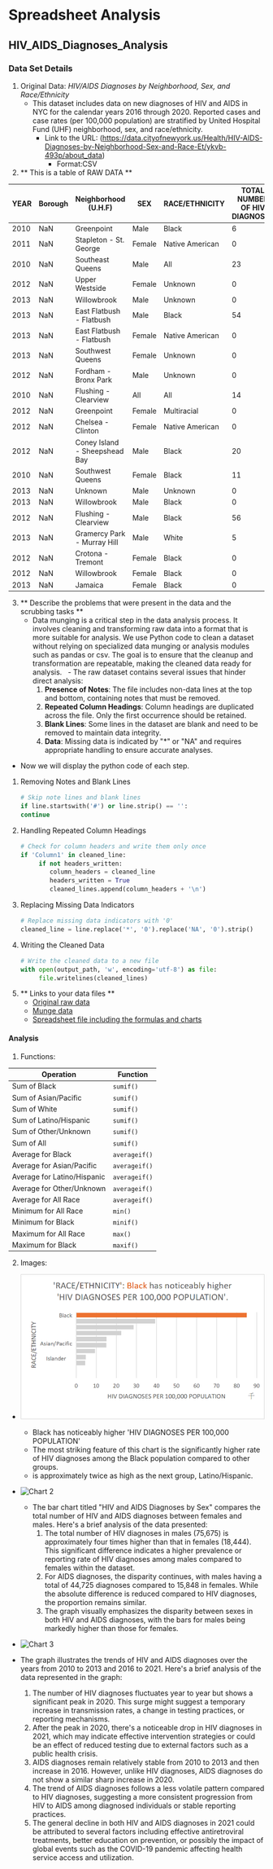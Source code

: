 # Spreadsheet Analysis
## HIV_AIDS_Diagnoses_Analysis

### Data Set Details
1. Original Data: _HIV/AIDS Diagnoses by Neighborhood, Sex, and Race/Ethnicity_
   - This dataset includes data on new diagnoses of HIV and AIDS in NYC for the calendar years 2016 through 2020. Reported cases and case rates (per 100,000 population) are stratified by United Hospital Fund (UHF) neighborhood, sex, and race/ethnicity.
     - Link to the URL: (https://data.cityofnewyork.us/Health/HIV-AIDS-Diagnoses-by-Neighborhood-Sex-and-Race-Et/ykvb-493p/about_data)
       - Format:CSV
2. ** This is a table of RAW DATA **

| YEAR | Borough | Neighborhood (U.H.F)         | SEX    | RACE/ETHNICITY | TOTAL NUMBER OF HIV DIAGNOSES | HIV DIAGNOSES PER 100,000 POPULATION | TOTAL NUMBER OF AIDS DIAGNOSES | AIDS DIAGNOSES PER 100,000 POPULATION |
|------|---------|------------------------------|--------|----------------|-------------------------------|--------------------------------------|---------------------------------|---------------------------------------|
| 2010 | NaN     | Greenpoint                   | Male   | Black          | 6                             | 62.1                                 | 5                               | 275.3                                 |
| 2011 | NaN     | Stapleton - St. George       | Female | Native American| 0                             | 0                                    | 0                               | 0                                     |
| 2010 | NaN     | Southeast Queens             | Male   | All            | 23                            | 24.2                                 | 14                              | 15.4                                  |
| 2012 | NaN     | Upper Westside               | Female | Unknown        | 0                             | 0                                    | 0                               | 0                                     |
| 2013 | NaN     | Willowbrook                  | Male   | Unknown        | 0                             | 0                                    | 0                               | 0                                     |
| 2013 | NaN     | East Flatbush - Flatbush     | Male   | Black          | 54                            | 56.5                                 | 33                              | 34.5                                  |
| 2013 | NaN     | East Flatbush - Flatbush     | Female | Native American| 0                             | 0                                    | 0                               | 0                                     |
| 2013 | NaN     | Southwest Queens             | Female | Unknown        | 0                             | 0                                    | 0                               | 0                                     |
| 2012 | NaN     | Fordham - Bronx Park         | Male   | Unknown        | 0                             | 0                                    | 0                               | 0                                     |
| 2010 | NaN     | Flushing - Clearview         | All    | All            | 14                            | 4.3                                  | 12                              | 4.6                                   |
| 2012 | NaN     | Greenpoint                   | Female | Multiracial    | 0                             | 0                                    | 0                               | 0                                     |
| 2012 | NaN     | Chelsea - Clinton            | Female | Native American| 0                             | 0                                    | *                               | *                                     |
| 2012 | NaN     | Coney Island - Sheepshead Bay| Male   | Black          | 20                            | 23.1                                 | 0                               | 0                                     |
| 2010 | NaN     | Southwest Queens             | Female | Black          | 11                            | 12.1                                 | 0                               | 0                                     |
| 2013 | NaN     | Unknown                      | Male   | Unknown        | 0                             | NaN                                  | 1                               | NaN                                   |
| 2013 | NaN     | Willowbrook                  | Male   | Black          | 0                             | 0                                    | 0                               | 0                                     |
| 2012 | NaN     | Flushing - Clearview         | Male   | Black          | 56                            | 71.4                                 | 5                               | 7.9                                   |
| 2013 | NaN     | Gramercy Park - Murray Hill  | Male   | White          | 5                             | 20                                   | 5                               | 200.7                                 |
| 2012 | NaN     | Crotona - Tremont            | Female | Black          | 0                             | 0                                    | 0                               | 0                                     |
| 2012 | NaN     | Willowbrook                  | Female | Black          | 0                             | 0                                    | 0                               | 0                                     |
| 2013 | NaN     | Jamaica                      | Female | Black          | 0                             | 0                                    | 0                               | 0                                     |

3. ** Describe the problems that were present in the data and the scrubbing tasks **
   - Data munging is a critical step in the data analysis process. It involves cleaning and transforming raw data into a format that is more suitable for analysis. We use Python code to clean a dataset without relying on specialized data munging or analysis modules such as pandas or csv. The goal is to ensure that the cleanup and transformation are repeatable, making the cleaned data ready for analysis.
    - The raw dataset contains several issues that hinder direct analysis:  
       1. **Presence of Notes**: The file includes non-data lines at the top and bottom, containing notes that must be removed.  
       2. **Repeated Column Headings**: Column headings are duplicated across the file. Only the first occurrence should be retained.  
       3. **Blank Lines**: Some lines in the dataset are blank and need to be removed to maintain data integrity.  
       4. **Data**: Missing data is indicated by "*" or "NA" and requires appropriate handling to ensure accurate analyses.
  - Now we will display the python code of each step.
  1. Removing Notes and Blank Lines
     ```python
     # Skip note lines and blank lines
     if line.startswith('#') or line.strip() == '':
     continue  
  2. Handling Repeated Column Headings
     ```python
     # Check for column headers and write them only once
     if 'Column1' in cleaned_line:
          if not headers_written:
             column_headers = cleaned_line
             headers_written = True
             cleaned_lines.append(column_headers + '\n')  
  3. Replacing Missing Data Indicators
     ```python
     # Replace missing data indicators with '0'
     cleaned_line = line.replace('*', '0').replace('NA', '0').strip()  
  4. Writing the Cleaned Data
     ```python
     # Write the cleaned data to a new file
     with open(output_path, 'w', encoding='utf-8') as file:
          file.writelines(cleaned_lines)
4. ** Links to your data files **
    - [Original raw data](https://data.cityofnewyork.us/Health/HIV-AIDS-Diagnoses-by-Neighborhood-Sex-and-Race-Et/ykvb-493p/data_preview)
    - [Munge data](./data/clean_data.csv)
    - [Spreadsheet file including the formulas and charts](./data/HIV_AIDS_Diagnoses_excel.xlsx)

#### Analysis

1. Functions:

| Operation                        | Function      |
|----------------------------------|---------------|
| Sum of Black                     | `sumif()`     |
| Sum of Asian/Pacific             | `sumif()`     |
| Sum of White                     | `sumif()`     |
| Sum of Latino/Hispanic           | `sumif()`     |
| Sum of Other/Unknown             | `sumif()`     |
| Sum of All                       | `sumif()`     |
| Average for Black                | `averageif()` |
| Average for Asian/Pacific        | `averageif()` |
| Average for Latino/Hispanic      | `averageif()` |
| Average for Other/Unknown        | `averageif()` |
| Average for All Race             | `averageif()` |
| Minimum for All Race             | `min()`       |
| Minimum for Black                | `minif()`       |
| Maximum for All Race             | `max()`       |
| Maximum for Black                | `maxif()`       |


2. Images:
- ![Chart 1](./images/chart1.png)
   - Black has noticeably higher 'HIV DIAGNOSES PER 100,000 POPULATION'
   - The most striking feature of this chart is the significantly higher rate of HIV diagnoses among the Black population compared to other groups.
   -  is approximately twice as high as the next group, Latino/Hispanic.


- ![Chart 2](./images/chart2.jpg)
  - The bar chart titled "HIV and AIDS Diagnoses by Sex" compares the total number of HIV and AIDS diagnoses between females and males. Here's a brief analysis of the data presented:
     1. The total number of HIV diagnoses in males (75,675) is approximately four times higher than that in females (18,444). This significant difference indicates a higher prevalence or reporting rate of HIV diagnoses among males compared to females within the dataset.
     2. For AIDS diagnoses, the disparity continues, with males having a total of 44,725 diagnoses compared to 15,848 in females. While the absolute difference is reduced compared to HIV diagnoses, the proportion remains similar.
     3. The graph visually emphasizes the disparity between sexes in both HIV and AIDS diagnoses, with the bars for males being markedly higher than those for females.
- ![Chart 3](./images/chart3.jpg)
 - The graph illustrates the trends of HIV and AIDS diagnoses over the years from 2010 to 2013 and 2016 to 2021. Here's a brief analysis of the data represented in the graph:
     1. The number of HIV diagnoses fluctuates year to year but shows a significant peak in 2020. This surge might suggest a temporary increase in transmission rates, a change in testing practices, or reporting mechanisms.
     2. After the peak in 2020, there's a noticeable drop in HIV diagnoses in 2021, which may indicate effective intervention strategies or could be an effect of reduced testing due to external factors such as a public health crisis. 
     3. AIDS diagnoses remain relatively stable from 2010 to 2013 and then increase in 2016. However, unlike HIV diagnoses, AIDS diagnoses do not show a similar sharp increase in 2020.
     4. The trend of AIDS diagnoses follows a less volatile pattern compared to HIV diagnoses, suggesting a more consistent progression from HIV to AIDS among diagnosed individuals or stable reporting practices.
     5. The general decline in both HIV and AIDS diagnoses in 2021 could be attributed to several factors including effective antiretroviral treatments, better education on prevention, or possibly the impact of global events such as the COVID-19 pandemic affecting health service access and utilization.


  

